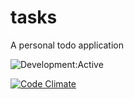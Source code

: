 # tasks
A personal todo application

![Development:Active](https://img.shields.io/badge/development-active-brightgreen.svg)

[![Code Climate](https://codeclimate.com/github/ganesshkumar/tasks/badges/gpa.svg)](https://codeclimate.com/github/ganesshkumar/tasks)  
